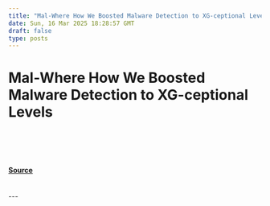 ```yaml
---
title: "Mal-Where How We Boosted Malware Detection to XG-ceptional Levels"
date: Sun, 16 Mar 2025 18:28:57 GMT
draft: false
type: posts
---
```

# Mal-Where How We Boosted Malware Detection to XG-ceptional Levels

<br/>

<br/>

<br/>


#### [Source](https://hackernoon.com/mal-where-how-we-boosted-malware-detection-to-xg-ceptional-levels?source=rss)

<br/>
---
